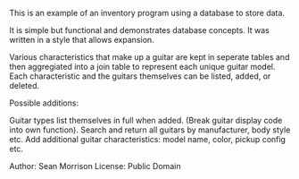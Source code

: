 This is an example of an inventory program using a database to store data.

It is simple but functional and demonstrates database concepts. 
It was written in a style that allows expansion.

Various characteristics that make up a guitar are kept in seperate tables and then aggregiated into
a join table to represent each unique guitar model.
Each characteristic and the guitars themselves can be listed, added, or deleted. 

Possible additions: 

Guitar types list themselves in full when added. (Break guitar display code into own function).
Search and return all guitars by manufacturer, body style etc.
Add additional guitar characteristics: model name, color, pickup config etc.


Author: Sean Morrison
License: Public Domain
 

